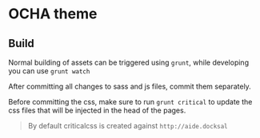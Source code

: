 # OCHA theme

## Build

Normal building of assets can be triggered using `grunt`, while developing you can use `grunt watch`

After committing all changes to sass and js files, commit them separately.

Before committing the css, make sure to run `grunt critical` to update the css files that will be injected in the head of the pages.

> By default criticalcss is created against `http://aide.docksal`
